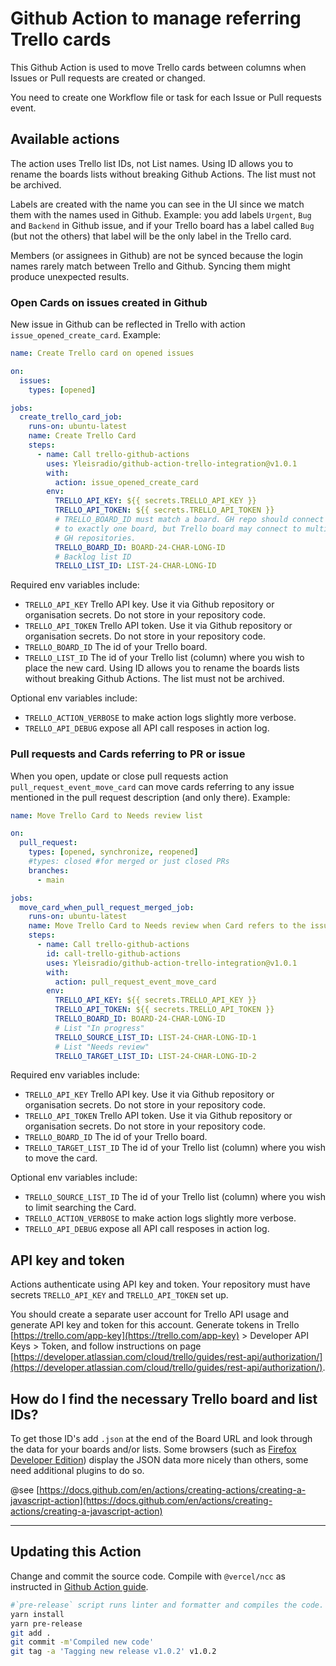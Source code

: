 # Github Action to manage referring Trello cards

This Github Action is used to move Trello cards between columns when Issues or Pull requests are created or changed.

You need to create one Workflow file or task for each Issue or Pull requests event.

## Available actions

The action uses Trello list IDs, not List names. Using ID allows you to rename the boards lists without breaking Github Actions. The list must not be archived.

Labels are created with the name you can see in the UI since we match them with the names used in Github. Example: you add labels `Urgent`, `Bug` and `Backend` in Github issue, and if your Trello board has a label called `Bug` (but not the others) that label will be the only label in the Trello card.

Members (or assignees in Github) are not be synced because the login names rarely match between Trello and Github. Syncing them might produce unexpected results.

### Open Cards on issues created in Github

New issue in Github can be reflected in Trello with action `issue_opened_create_card`. Example:

```yaml
name: Create Trello card on opened issues

on:
  issues:
    types: [opened]

jobs:
  create_trello_card_job:
    runs-on: ubuntu-latest
    name: Create Trello Card
    steps:
      - name: Call trello-github-actions
        uses: Yleisradio/github-action-trello-integration@v1.0.1
        with:
          action: issue_opened_create_card
        env:
          TRELLO_API_KEY: ${{ secrets.TRELLO_API_KEY }}
          TRELLO_API_TOKEN: ${{ secrets.TRELLO_API_TOKEN }}
          # TRELLO_BOARD_ID must match a board. GH repo should connect
          # to exactly one board, but Trello board may connect to multiple
          # GH repositories.
          TRELLO_BOARD_ID: BOARD-24-CHAR-LONG-ID
          # Backlog list ID
          TRELLO_LIST_ID: LIST-24-CHAR-LONG-ID
```

Required env variables include:

- `TRELLO_API_KEY` Trello API key. Use it via Github repository or organisation secrets. Do not store in your repository code.
- `TRELLO_API_TOKEN` Trello API token. Use it via Github repository or organisation secrets. Do not store in your repository code.
- `TRELLO_BOARD_ID` The id of your Trello board.
- `TRELLO_LIST_ID` The id of your Trello list (column) where you wish to place the new card. Using ID allows you to rename the boards lists without breaking Github Actions. The list must not be archived.

Optional env variables include:

- `TRELLO_ACTION_VERBOSE` to make action logs slightly more verbose.
- `TRELLO_API_DEBUG` expose all API call resposes in action log.

### Pull requests and Cards referring to PR or issue

When you open, update or close pull requests action `pull_request_event_move_card` can move cards referring to any issue mentioned in the pull request description (and only there). Example:

```yaml
name: Move Trello Card to Needs review list

on:
  pull_request:
    types: [opened, synchronize, reopened]
    #types: closed #for merged or just closed PRs
    branches:
      - main

jobs:
  move_card_when_pull_request_merged_job:
    runs-on: ubuntu-latest
    name: Move Trello Card to Needs review when Card refers to the issue referred by PR
    steps:
      - name: Call trello-github-actions
        id: call-trello-github-actions
        uses: Yleisradio/github-action-trello-integration@v1.0.1
        with:
          action: pull_request_event_move_card
        env:
          TRELLO_API_KEY: ${{ secrets.TRELLO_API_KEY }}
          TRELLO_API_TOKEN: ${{ secrets.TRELLO_API_TOKEN }}
          TRELLO_BOARD_ID: BOARD-24-CHAR-LONG-ID
          # List "In progress"
          TRELLO_SOURCE_LIST_ID: LIST-24-CHAR-LONG-ID-1
          # List "Needs review"
          TRELLO_TARGET_LIST_ID: LIST-24-CHAR-LONG-ID-2
```

Required env variables include:

- `TRELLO_API_KEY` Trello API key. Use it via Github repository or organisation secrets. Do not store in your repository code.
- `TRELLO_API_TOKEN` Trello API token. Use it via Github repository or organisation secrets. Do not store in your repository code.
- `TRELLO_BOARD_ID` The id of your Trello board.
- `TRELLO_TARGET_LIST_ID` The id of your Trello list (column) where you wish to move the card.

Optional env variables include:

- `TRELLO_SOURCE_LIST_ID` The id of your Trello list (column) where you wish to limit searching the Card.
- `TRELLO_ACTION_VERBOSE` to make action logs slightly more verbose.
- `TRELLO_API_DEBUG` expose all API call resposes in action log.

## API key and token

Actions authenticate using API key and token. Your repository must have secrets `TRELLO_API_KEY` and `TRELLO_API_TOKEN` set up.

You should create a separate user account for Trello API usage and generate API key and token for this account. Generate tokens in Trello [https://trello.com/app-key](https://trello.com/app-key) > Developer API Keys > Token, and follow instructions on page [https://developer.atlassian.com/cloud/trello/guides/rest-api/authorization/](https://developer.atlassian.com/cloud/trello/guides/rest-api/authorization/).

## How do I find the necessary Trello board and list IDs?

To get those ID's add `.json` at the end of the Board URL and look through the data for your boards and/or lists. Some browsers (such as [Firefox Developer Edition](https://www.mozilla.org/en-US/firefox/developer/)) display the JSON data more nicely than others, some need additional plugins to do so.

@see [https://docs.github.com/en/actions/creating-actions/creating-a-javascript-action](https://docs.github.com/en/actions/creating-actions/creating-a-javascript-action)

---

## Updating this Action

Change and commit the source code. Compile with `@vercel/ncc` as instructed in [Github Action guide](https://docs.github.com/en/actions/creating-actions/creating-a-javascript-action#commit-tag-and-push-your-action-to-github).

```bash
#`pre-release` script runs linter and formatter and compiles the code.
yarn install
yarn pre-release
git add .
git commit -m'Compiled new code'
git tag -a 'Tagging new release v1.0.2' v1.0.2
```
